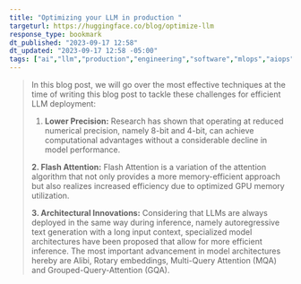 ```yaml
---
title: "Optimizing your LLM in production "
targeturl: https://huggingface.co/blog/optimize-llm
response_type: bookmark
dt_published: "2023-09-17 12:58"
dt_updated: "2023-09-17 12:58 -05:00"
tags: ["ai","llm","production","engineering","software","mlops","aiops","opensource"]
---
```

 
> In this blog post, we will go over the most effective techniques at the time of writing this blog post to tackle these challenges for efficient LLM deployment:
> 
>1. **Lower Precision:** Research has shown that operating at reduced numerical precision, namely 8-bit and 4-bit, can achieve computational advantages without a considerable decline in model performance.
> 
> **2. Flash Attention:** Flash Attention is a variation of the attention algorithm that not only provides a more memory-efficient approach but also realizes increased efficiency due to optimized GPU memory utilization.
> 
> **3. Architectural Innovations:** Considering that LLMs are always deployed in the same way during inference, namely autoregressive text generation with a long input context, specialized model architectures have been proposed that allow for more efficient inference. The most important advancement in model architectures hereby are Alibi, Rotary embeddings, Multi-Query Attention (MQA) and Grouped-Query-Attention (GQA).
